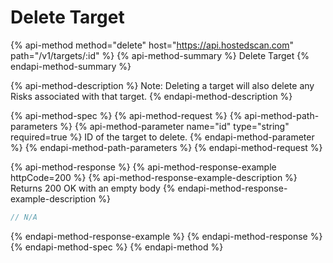 # Delete Target

{% api-method method="delete" host="https://api.hostedscan.com" path="/v1/targets/:id" %}
{% api-method-summary %}
Delete Target
{% endapi-method-summary %}

{% api-method-description %}
Note: Deleting a target will also delete any Risks associated with that target.
{% endapi-method-description %}

{% api-method-spec %}
{% api-method-request %}
{% api-method-path-parameters %}
{% api-method-parameter name="id" type="string" required=true %}
ID of the target to delete.
{% endapi-method-parameter %}
{% endapi-method-path-parameters %}
{% endapi-method-request %}

{% api-method-response %}
{% api-method-response-example httpCode=200 %}
{% api-method-response-example-description %}
Returns 200 OK with an empty body
{% endapi-method-response-example-description %}

```javascript
// N/A
```
{% endapi-method-response-example %}
{% endapi-method-response %}
{% endapi-method-spec %}
{% endapi-method %}

